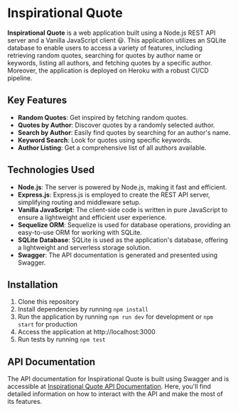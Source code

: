 # Inspirational Quote

**Inspirational Quote** is a web application built using a Node.js REST API server and a Vanilla JavaScript client 😃. This application utilizes an SQLite database to enable users to access a variety of features, including retrieving random quotes, searching for quotes by author name or keywords, listing all authors, and fetching quotes by a specific author. Moreover, the application is deployed on Heroku with a robust CI/CD pipeline.

## Key Features

- **Random Quotes**: Get inspired by fetching random quotes.
- **Quotes by Author**: Discover quotes by a randomly selected author.
- **Search by Author**: Easily find quotes by searching for an author's name.
- **Keyword Search**: Look for quotes using specific keywords.
- **Author Listing**: Get a comprehensive list of all authors available.

## Technologies Used

- **Node.js**: The server is powered by Node.js, making it fast and efficient.
- **Express.js**: Express.js is employed to create the REST API server, simplifying routing and middleware setup.
- **Vanilla JavaScript**: The client-side code is written in pure JavaScript to ensure a lightweight and efficient user experience.
- **Sequelize ORM**: Sequelize is used for database operations, providing an easy-to-use ORM for working with SQLite.
- **SQLite Database**: SQLite is used as the application's database, offering a lightweight and serverless storage solution.
- **Swagger**: The API documentation is generated and presented using Swagger.

## Installation

1. Clone this repository
2. Install dependencies by running `npm install`
3. Run the application by running `npm run dev` for development or `npm start` for production
4. Access the application at http://localhost:3000
5. Run tests by running `npm test`

## API Documentation

The API documentation for Inspirational Quote is built using Swagger and is accessible at [Inspirational Quote API Documentation](https://inspirational-quotes-16ab0254ba13.herokuapp.com/api-docs/). Here, you'll find detailed information on how to interact with the API and make the most of its features.